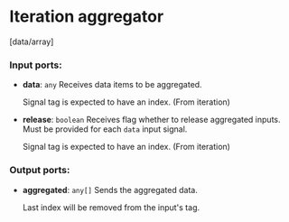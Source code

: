 # Iteration aggregator

[data/array]

### Input ports:

* __data__: `any`
    Receives data items to be aggregated.
    
    Signal tag is expected to have an index. (From iteration)



* __release__: `boolean`
    Receives flag whether to release aggregated inputs. Must be provided for each `data` input signal.
    
    Signal tag is expected to have an index. (From iteration)



### Output ports:

* __aggregated__: `any[]`
    Sends the aggregated data.
    
    Last index will be removed from the input's tag.



